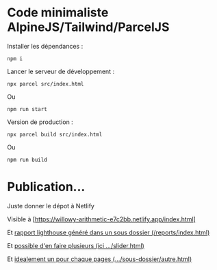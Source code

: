 # Code minimaliste AlpineJS/Tailwind/ParcelJS

Installer les dépendances :

```shell
npm i
```

Lancer le serveur de développement :

```shell
npx parcel src/index.html
```

Ou

```
npm run start
```

Version de production :

```shell
npx parcel build src/index.html
```

Ou

```
npm run build
```

# Publication...

Juste donner le dépot à Netlify

Visible à [https://willowy-arithmetic-e7c2bb.netlify.app/index.html]

Et [rapport lighthouse généré dans un sous dossier (/reports/index.html)](https://willowy-arithmetic-e7c2bb.netlify.app/reports/index.html)

Et [possible d'en faire plusieurs (ici .../slider.html)](https://willowy-arithmetic-e7c2bb.netlify.app/reports/slider.html)

Et [idealement un pour chaque pages (.../sous-dossier/autre.html)](https://willowy-arithmetic-e7c2bb.netlify.app/reports/sous-dossier/autre.html)

